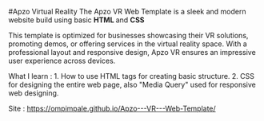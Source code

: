 #Apzo Virtual Reality <i class="fa-solid fa-user"></i>
The Apzo VR Web Template is a sleek and modern website build using basic <strong> HTML </strong> and <strong> CSS </strong>

This template is optimized for businesses showcasing their VR solutions, promoting demos, or offering services in the virtual reality space. With a professional layout and responsive design, Apzo VR ensures an impressive user experience across devices.

What I learn : 1. How to use HTML tags for creating basic structure. 2. CSS for designing the entire web page, also "Media Query" used for responsive web designing.

Site : https://ompimpale.github.io/Apzo---VR---Web-Template/
